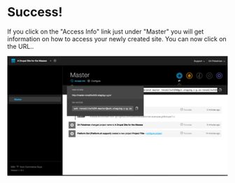 # Success!

If you click on the "Access Info" link just under "Master" you will get information
on how to access your newly created site. You can now click on the URL.. 

![Setting Up Your Project Activity First Deployment In progress Success Access](/images/09-setting-up-your-project-activity-first-deployment-inprogress-success-access.png)